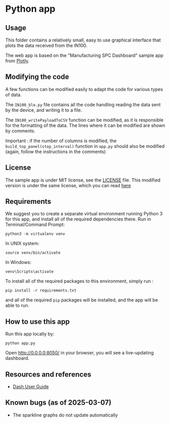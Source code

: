 # Python app

## Usage

This folder contains a relatively small, easy to use graphical interface that plots the data received from the IN100.

The web app is based on the "Manufacturing SPC Dashboard" sample app from [Plotly](https//plot.ly/).

## Modifying the code 

A few functions can be modified easily to adapt the code for various types of data. 

The `IN100_ble.py` file contains all the code handling reading the data sent by the device, and writing it to a file. 

The `IN100_writePayloadToCSV` function can be modified, as it is responsible for the formatting of the data. The lines 
where it can be modified are shown by comments. 

Important : if the number of columns is modified, the `build_top_panel(stop_interval)` function in `app.py` should also be modified (again, follow the instructions in the comments) 

## License 

The sample app is under MIT license, see the [LICENSE](./template_info/LICENSE) file. This modified version is under the same license, which you can read [here](../LICENSE)

## Requirements
We suggest you to create a separate virtual environment running Python 3 for this app, and install all of the required dependencies there. Run in Terminal/Command Prompt:

```
python3 -m virtualenv venv
```
In UNIX system: 

```
source venv/bin/activate
```
In Windows: 

```
venv\Scripts\activate
```

To install all of the required packages to this environment, simply run :

```
pip install -r requirements.txt
```

and all of the required `pip` packages will be installed, and the app will be able to run.


## How to use this app

Run this app locally by:
```
python app.py
```
Open http://0.0.0.0:8050/ in your browser, you will see a live-updating dashboard.

## Resources and references

* [Dash User Guide](https://dash.plot.ly/)

## Known bugs (as of 2025-03-07)

- The sparkline graphs do not update automatically
